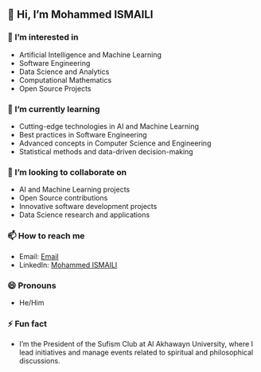 ## 👋 Hi, I’m Mohammed ISMAILI

### 👀 I’m interested in
- Artificial Intelligence and Machine Learning
- Software Engineering
- Data Science and Analytics
- Computational Mathematics
- Open Source Projects

### 🌱 I’m currently learning
- Cutting-edge technologies in AI and Machine Learning
- Best practices in Software Engineering
- Advanced concepts in Computer Science and Engineering
- Statistical methods and data-driven decision-making

### 💞️ I’m looking to collaborate on
- AI and Machine Learning projects
- Open Source contributions
- Innovative software development projects
- Data Science research and applications

### 📫 How to reach me
- Email: [Email](mailto:mohammedismaili.2004@gmail.com)
- LinkedIn: [Mohammed ISMAILI](https://www.linkedin.com/in/mohammed-ismaili-718b63256/)

### 😄 Pronouns
- He/Him

### ⚡ Fun fact
- I’m the President of the Sufism Club at Al Akhawayn University, where I lead initiatives and manage events related to spiritual and philosophical discussions.


